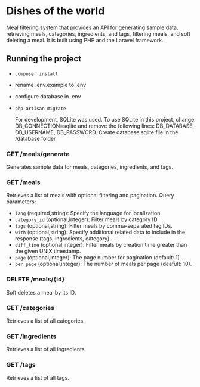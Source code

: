 # Dishes of the world

Meal filtering system that provides an API for generating sample data, retrieving meals, categories, ingredients, and tags, filtering meals, and soft deleting a meal. It is built using PHP and the Laravel framework.


## Running the project
* `composer install`
* rename .env.example to .env
* configure database in .env
* `php artisan migrate`

  For development, SQLite was used. To use SQLite in this project, change DB_CONNECTION=sqlite and remove the following lines: DB_DATABASE, DB_USERNAME, DB_PASSWORD.
  Create database.sqlite file in the /database folder 


### GET /meals/generate
Generates sample data for meals, categories, ingredients, and tags.

### GET /meals
Retrieves a list of meals with optional filtering and pagination.
Query parameters:
* `lang` (required,string): Specify the language for localization
* `category_id` (optional,integer): Filter meals by category ID
* `tags` (optional,string): Filter meals by comma-separated tag IDs.
* `with` (optional,string): Specify additional related data to include in the response (tags, ingredients, category).
* `diff_time` (optional,integer): Filter meals by creation time greater than the given UNIX timestamp.
* `page` (optional,integer): The page number for pagination (default: 1).
* `per_page` (optional,integer): The number of meals per page (deafult: 10).


### DELETE /meals/{id}
Soft deletes a meal by its ID.

### GET /categories
Retrieves a list of all categories.

### GET /ingredients
Retrieves a list of all ingredients.

### GET /tags
Retrieves a list of all tags.
